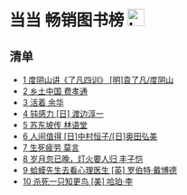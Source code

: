 # 当当 畅销图书榜 <img src="https://file.ipadown.com/tophub/assets/images/media/book.douban.com.png_50x50.png" width="30" alt="Logo"></img>

## 清单

* [1 度阴山讲《了凡四训》 [明]袁了凡/度阴山](https://book.douban.com/subject/35907860/)
* [2 乡土中国 费孝通](https://book.douban.com/subject/34942170/)
* [3 活着 余华](https://book.douban.com/subject/35481711/)
* [4 钝感力 [日] 渡边淳一](https://book.douban.com/subject/27192353/)
* [5 苏东坡传 林语堂](https://book.douban.com/subject/30171389/)
* [6 人间值得 [日]中村恒子/[日]奥田弘美](https://book.douban.com/subject/34797578/)
* [7 生死疲劳 莫言](https://book.douban.com/subject/35587028/)
* [8 岁月忽已晚，灯火要人归 丰子恺](https://book.douban.com/subject/35811990/)
* [9 蛤蟆先生去看心理医生 [英] 罗伯特·戴博德](https://book.douban.com/subject/35143790/)
* [10 杀死一只知更鸟 [美] 哈珀·李](https://book.douban.com/subject/26879778/)
